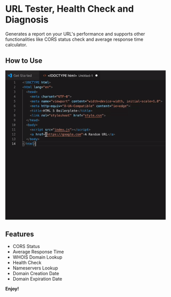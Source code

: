 # URL Tester, Health Check and Diagnosis

Generates a report on your URL's performance and supports other functionalities like CORS status check and average response time calculator.

## How to Use

![Tutorial Vid](https://github.com/SahilChoudhary22/url-tester/blob/main/tut/howToUse.gif?raw=true)

## Features

- CORS Status
- Average Response Time
- WHOIS Domain Lookup
- Health Check
- Nameservers Lookup
- Domain Creation Date
- Domain Expiration Date

**Enjoy!**
